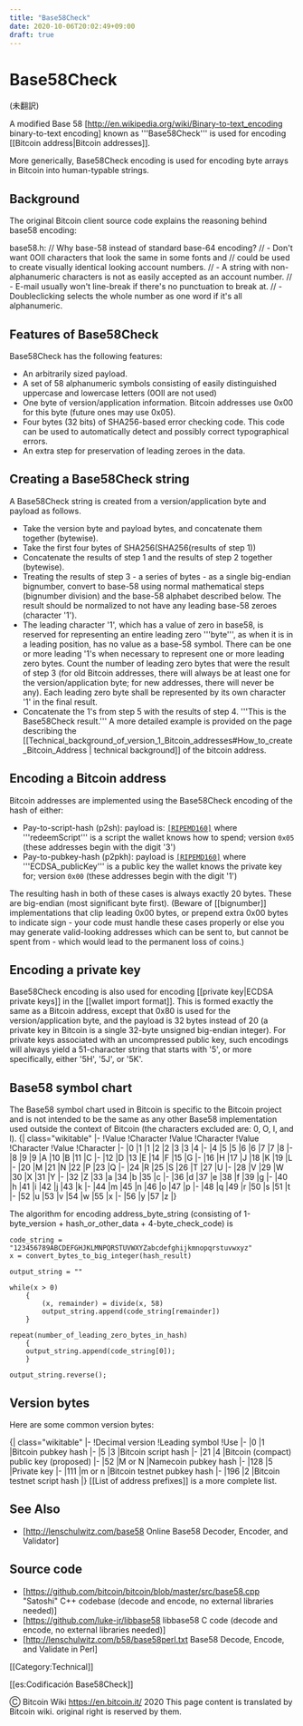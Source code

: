 ```yaml
---
title: "Base58Check"
date: 2020-10-06T20:02:49+09:00
draft: true
---
```


# Base58Check

(未翻訳)

A modified Base 58 [http://en.wikipedia.org/wiki/Binary-to-text_encoding binary-to-text encoding] known as '''Base58Check''' is used for encoding [[Bitcoin address|Bitcoin addresses]].

More generically, Base58Check encoding is used for encoding byte arrays in Bitcoin into human-typable strings.

## Background
The original Bitcoin client source code explains the reasoning behind base58 encoding:

base58.h:
 // Why base-58 instead of standard base-64 encoding?
 // - Don't want 0OIl characters that look the same in some fonts and
 //      could be used to create visually identical looking account numbers.
 // - A string with non-alphanumeric characters is not as easily accepted as an account number.
 // - E-mail usually won't line-break if there's no punctuation to break at.
 // - Doubleclicking selects the whole number as one word if it's all alphanumeric.

## Features of Base58Check
Base58Check has the following features:
* An arbitrarily sized payload.
* A set of 58 alphanumeric symbols consisting of easily distinguished uppercase and lowercase letters (0OIl are not used) 
* One byte of version/application information.  Bitcoin addresses use 0x00 for this byte (future ones may use 0x05).
* Four bytes (32 bits) of SHA256-based error checking code.  This code can be used to automatically detect and possibly correct typographical errors.
* An extra step for preservation of leading zeroes in the data.

## Creating a Base58Check string
A Base58Check string is created from a version/application byte and payload as follows.
- Take the version byte and payload bytes, and concatenate them together (bytewise).
- Take the first four bytes of SHA256(SHA256(results of step 1))
- Concatenate the results of step 1 and the results of step 2 together (bytewise).
- Treating the results of step 3 - a series of bytes - as a single big-endian bignumber, convert to base-58 using normal mathematical steps (bignumber division) and the base-58 alphabet described below.  The result should be normalized to not have any leading base-58 zeroes (character '1').
- The leading character '1', which has a value of zero in base58, is reserved for representing an entire leading zero '''byte''', as when it is in a leading position, has no value as a base-58 symbol.  There can be one or more leading '1's when necessary to represent one or more leading zero bytes.  Count the number of leading zero bytes that were the result of step 3 (for old Bitcoin addresses, there will always be at least one for the version/application byte; for new addresses, there will never be any).  Each leading zero byte shall be represented by its own character '1' in the final result.
- Concatenate the 1's from step 5 with the results of step 4.  '''This is the Base58Check result.'''
A more detailed example is provided on the page describing the [[Technical_background_of_version_1_Bitcoin_addresses#How_to_create_Bitcoin_Address | technical background]] of the bitcoin address.

## Encoding a Bitcoin address
Bitcoin addresses are implemented using the Base58Check encoding of the hash of either:
* Pay-to-script-hash (p2sh): payload is: <code>[[RIPEMD160]]([[SHA256]]('''redeemScript'''))</code> where '''redeemScript''' is a script the wallet knows how to spend; version <code>0x05</code> (these addresses begin with the digit '3')
* Pay-to-pubkey-hash (p2pkh): payload is <code>[[RIPEMD160]]([[SHA256]]('''ECDSA_publicKey'''))</code> where '''ECDSA_publicKey''' is a public key the wallet knows the private key for; version <code>0x00</code> (these addresses begin with the digit '1')

The resulting hash in both of these cases is always exactly 20 bytes.
These are big-endian (most significant byte first).  (Beware of [[bignumber]] implementations that clip leading 0x00 bytes, or prepend extra 0x00 bytes to indicate sign - your code must handle these cases properly or else you may generate valid-looking addresses which can be sent to, but cannot be spent from - which would lead to the permanent loss of coins.)

## Encoding a private key
Base58Check encoding is also used for encoding [[private key|ECDSA private keys]] in the [[wallet import format]].
This is formed exactly the same as a Bitcoin address, except that 0x80 is used for the version/application byte, and the payload is 32 bytes instead of 20 (a private key in Bitcoin is a single 32-byte unsigned big-endian integer).
For private keys associated with an uncompressed public key, such encodings will always yield a 51-character string that starts with '5', or more specifically, either '5H', '5J', or '5K'.

## Base58 symbol chart
The Base58 symbol chart used in Bitcoin is specific to the Bitcoin project and is not intended to be the same as any other Base58 implementation used outside the context of Bitcoin (the characters excluded are: 0, O, I, and l).
{| class="wikitable" 
|-
!Value
!Character
!Value
!Character
!Value
!Character
!Value
!Character
|-
|0
|1
|1
|2
|2
|3
|3
|4
|-
|4
|5
|5
|6
|6
|7
|7
|8
|-
|8
|9
|9
|A
|10
|B
|11
|C
|-
|12
|D
|13
|E
|14
|F
|15
|G
|-
|16
|H
|17
|J
|18
|K
|19
|L
|-
|20
|M
|21
|N
|22
|P
|23
|Q
|-
|24
|R
|25
|S
|26
|T
|27
|U
|-
|28
|V
|29
|W
|30
|X
|31
|Y
|-
|32
|Z
|33
|a
|34
|b
|35
|c
|-
|36
|d
|37
|e
|38
|f
|39
|g
|-
|40
|h
|41
|i
|42
|j
|43
|k
|-
|44
|m
|45
|n
|46
|o
|47
|p
|-
|48
|q
|49
|r
|50
|s
|51
|t
|-
|52
|u
|53
|v
|54
|w
|55
|x
|-
|56
|y
|57
|z
|}

The algorithm for encoding address_byte_string (consisting of 1-byte_version + hash_or_other_data + 4-byte_check_code) is

    code_string = "123456789ABCDEFGHJKLMNPQRSTUVWXYZabcdefghijkmnopqrstuvwxyz"
    x = convert_bytes_to_big_integer(hash_result)
    
    output_string = ""
    
    while(x > 0) 
        {
            (x, remainder) = divide(x, 58)
            output_string.append(code_string[remainder])
        }
    
    repeat(number_of_leading_zero_bytes_in_hash)
        {
        output_string.append(code_string[0]);
        }
    
    output_string.reverse();

## Version bytes
Here are some common version bytes:

{| class="wikitable" 
|-
!Decimal version
!Leading symbol
!Use
|-
|0
|1
|Bitcoin pubkey hash
|-
|5
|3
|Bitcoin script hash
|-
|21
|4
|Bitcoin (compact) public key (proposed)
|-
|52
|M or N
|Namecoin pubkey hash
|-
|128
|5
|Private key
|-
|111
|m or n
|Bitcoin testnet pubkey hash
|-
|196
|2
|Bitcoin testnet script hash
|}
[[List of address prefixes]] is a more complete list.

## See Also 
* [http://lenschulwitz.com/base58 Online Base58 Decoder, Encoder, and Validator]

## Source code 
* [https://github.com/bitcoin/bitcoin/blob/master/src/base58.cpp "Satoshi" C++ codebase (decode and encode, no external libraries needed)]
* [https://github.com/luke-jr/libbase58 libbase58 C code (decode and encode, no external libraries needed)]
* [http://lenschulwitz.com/b58/base58perl.txt Base58 Decode, Encode, and Validate in Perl]

[[Category:Technical]]

[[es:Codificación Base58Check]]

Ⓒ Bitcoin Wiki https://en.bitcoin.it/ 2020
This page content is translated by Bitcoin wiki. original right is reserved by them.
